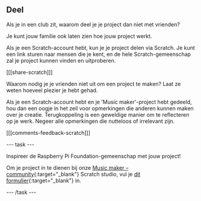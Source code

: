 ## Deel

Als je in een club zit, waarom deel je je project dan niet met vrienden?

Je kunt jouw familie ook laten zien hoe jouw project werkt.

Als je een Scratch-account hebt, kun je je project delen via Scratch. Je kunt een link sturen naar mensen die je kent, en de hele Scratch-gemeenschap zal je project kunnen vinden en uitproberen.

[[[share-scratch]]]

Waarom nodig je je vrienden niet uit om een project te maken? Laat ze weten hoeveel plezier je hebt gehad.

Als je een Scratch-account hebt en je 'Music maker'-project hebt gedeeld, hou dan een oogje in het zeil voor opmerkingen die anderen kunnen maken over je creatie. Terugkoppeling is een geweldige manier om te reflecteren op je werk. Negeer alle opmerkingen die nutteloos of irrelevant zijn.

[[[comments-feedback-scratch]]]

--- task ---

Inspireer de Raspberry Pi Foundation-gemeenschap met jouw project!

Om je project in te dienen bij onze [Music maker – community](https://scratch.mit.edu/studios/30122192){:target="_blank"} Scratch studio, vul je [dit formulier](https://form.raspberrypi.org/f/community-project-submissions){:target="_blank"} in.

--- /task ---
